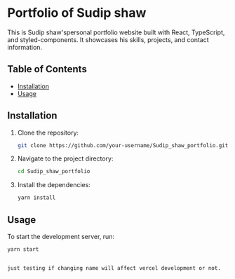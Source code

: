 # Portfolio of Sudip shaw
This is Sudip shaw'spersonal portfolio website built with React, TypeScript, and styled-components. It showcases his skills, projects, and contact information.

## Table of Contents

- [Installation](#installation)
- [Usage](#usage)



## Installation

1. Clone the repository:
    ```sh
    git clone https://github.com/your-username/Sudip_shaw_portfolio.git
    ```
2. Navigate to the project directory:
    ```sh
    cd Sudip_shaw_portfolio
    ```
3. Install the dependencies:
    ```sh
    yarn install
    ```

## Usage

To start the development server, run:
```sh
yarn start


just testing if changing name will affect vercel development or not.
